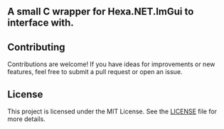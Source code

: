 ## A small C wrapper for Hexa.NET.ImGui to interface with.


## Contributing

Contributions are welcome! If you have ideas for improvements or new features, feel free to submit a pull request or open an issue.

## License

This project is licensed under the MIT License. See the [LICENSE](https://github.com/HexaEngine/cimgui_impl/blob/master/LICENSE.txt) file for more details.

